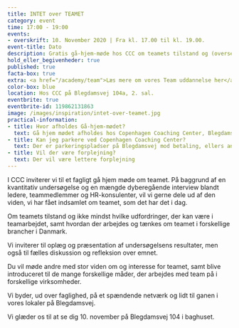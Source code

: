 ```yaml
---
title: INTET over TEAMET
category: event
time: 17:00 - 19:00
events:
- overskrift: 10. November 2020 | Fra kl. 17.00 til kl. 19.00.
event-title: Dato
description: Gratis gå-hjem-møde hos CCC om teamets tilstand og (oversete) muligheder.
hold_eller_begivenheder: true
published: true
facta-box: true
extra: <a href="/academy/team">Læs mere om vores Team uddannelse her</a>
color-box: blue
location: Hos CCC på Blegdamsvej 104a, 2. sal.
eventbrite: true
eventbrite-id: 119862131863
image: /images/inspiration/intet-over-teamet.jpg
practical-information:
- title: Hvor afholdes Gå-hjem-mødet?
  text: Gå hjem mødet afholdes hos Copenhagen Coaching Center, Blegdamsvej 104A, 2. sal, 2100 Kbh- Ø
- title: Kan jeg parkere ved Copenhagen Coaching Center?
  text: Der er parkeringspladser på Blegdamsvej mod betaling, ellers anbefaler vi offentlig transport. Metroen ved Trianglen ligger 4 mins gang fra CCC.
- title: Vil der være forplejning?
  text: Der vil være lettere forplejning
---
```

I CCC inviterer vi til et fagligt gå hjem møde om teamet. På baggrund af en kvantitativ undersøgelse og en mængde dyberegående interview blandt ledere, teammedlemmer og HR-konsulenter, vil vi gerne dele ud af den viden, vi har fået indsamlet om teamet, som det har det i dag.

 
Om teamets tilstand og ikke mindst hvilke udfordringer, der kan være i teamarbejdet, samt hvordan der arbejdes og tænkes om teamet i forskellige brancher i Danmark.


Vi inviterer til oplæg og præsentation af undersøgelsens resultater, men også til fælles diskussion og refleksion over emnet.

 

Du vil møde andre med stor viden om og interesse for teamet, samt blive introduceret til de mange forskellige måder, der arbejdes med team på i forskellige virksomheder.

 

Vi byder, ud over faglighed, på et spændende netværk og lidt til ganen i vores lokaler på Blegdamsvej.  

 

Vi glæder os til at se dig 10. november på Blegdamsvej 104 i baghuset.